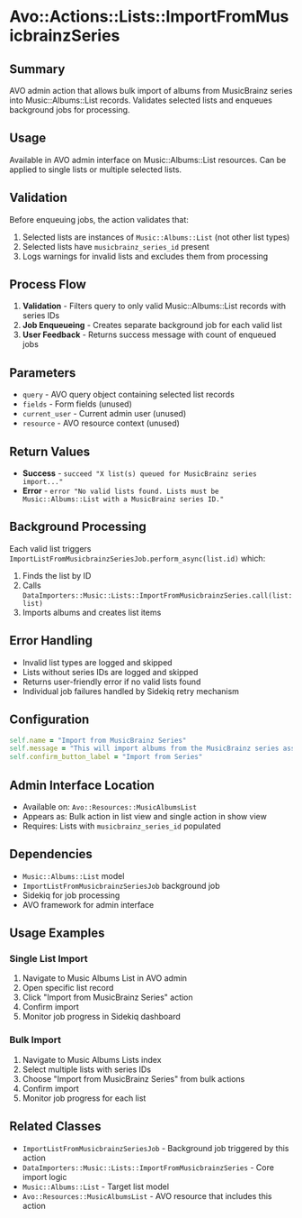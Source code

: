 # Avo::Actions::Lists::ImportFromMusicbrainzSeries

## Summary
AVO admin action that allows bulk import of albums from MusicBrainz series into Music::Albums::List records. Validates selected lists and enqueues background jobs for processing.

## Usage
Available in AVO admin interface on Music::Albums::List resources. Can be applied to single lists or multiple selected lists.

## Validation
Before enqueuing jobs, the action validates that:
1. Selected lists are instances of `Music::Albums::List` (not other list types)
2. Selected lists have `musicbrainz_series_id` present
3. Logs warnings for invalid lists and excludes them from processing

## Process Flow
1. **Validation** - Filters query to only valid Music::Albums::List records with series IDs
2. **Job Enqueueing** - Creates separate background job for each valid list
3. **User Feedback** - Returns success message with count of enqueued jobs

## Parameters
- `query` - AVO query object containing selected list records
- `fields` - Form fields (unused)
- `current_user` - Current admin user (unused)
- `resource` - AVO resource context (unused)

## Return Values
- **Success** - `succeed "X list(s) queued for MusicBrainz series import..."`
- **Error** - `error "No valid lists found. Lists must be Music::Albums::List with a MusicBrainz series ID."`

## Background Processing
Each valid list triggers `ImportListFromMusicbrainzSeriesJob.perform_async(list.id)` which:
1. Finds the list by ID
2. Calls `DataImporters::Music::Lists::ImportFromMusicbrainzSeries.call(list: list)`
3. Imports albums and creates list items

## Error Handling
- Invalid list types are logged and skipped
- Lists without series IDs are logged and skipped
- Returns user-friendly error if no valid lists found
- Individual job failures handled by Sidekiq retry mechanism

## Configuration
```ruby
self.name = "Import from MusicBrainz Series"
self.message = "This will import albums from the MusicBrainz series associated with the selected list(s) in the background."
self.confirm_button_label = "Import from Series"
```

## Admin Interface Location
- Available on: `Avo::Resources::MusicAlbumsList`
- Appears as: Bulk action in list view and single action in show view
- Requires: Lists with `musicbrainz_series_id` populated

## Dependencies
- `Music::Albums::List` model
- `ImportListFromMusicbrainzSeriesJob` background job
- Sidekiq for job processing
- AVO framework for admin interface

## Usage Examples

### Single List Import
1. Navigate to Music Albums List in AVO admin
2. Open specific list record
3. Click "Import from MusicBrainz Series" action
4. Confirm import
5. Monitor job progress in Sidekiq dashboard

### Bulk Import
1. Navigate to Music Albums Lists index
2. Select multiple lists with series IDs
3. Choose "Import from MusicBrainz Series" from bulk actions
4. Confirm import
5. Monitor job progress for each list

## Related Classes
- `ImportListFromMusicbrainzSeriesJob` - Background job triggered by this action
- `DataImporters::Music::Lists::ImportFromMusicbrainzSeries` - Core import logic
- `Music::Albums::List` - Target list model
- `Avo::Resources::MusicAlbumsList` - AVO resource that includes this action